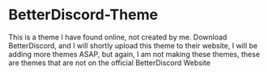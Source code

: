 # BetterDiscord-Theme
This is a theme I have found online, not created by me.
Download BetterDiscord, and I will shortly upload this theme to their website, I will be adding more themes ASAP, but again, I am not making these themes, these are themes that are not on the official BetterDiscord Website
